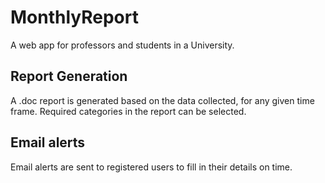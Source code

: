 MonthlyReport
=============
A web app for professors and students in a University.

## Report Generation
A .doc report is generated based on the data collected, for any given time frame. Required categories in the report can be selected.

## Email alerts
Email alerts are sent to registered users to fill in their details on time.

